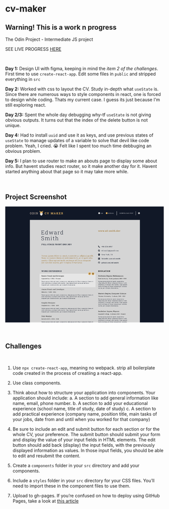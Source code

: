 # cv-maker

## Warning! This is a work n progress

The Odin Project - Intermediate JS project

SEE LIVE PROGRESS [HERE](http://hello-damiro.github.io/cv-maker)

</br>

**Day 1:** Design UI with figma, keeping in mind the _item 2 of the challenges_. First time to use `create-react-app`. Edit some files in `public` and stripped everything in `src`

**Day 2:** Worked with css to layout the CV. Study in-depth what `useState` is. Since there are numerous ways to style components in react, one is forced to design while coding. Thats my current case. I guess its just because I'm still exploring react.

**Day 2/3:** Spent the whole day debugging why-tf `useState` is not giving obvious outputs. It turns out that the index of the delete button is not unique.

**Day 4:** Had to install `uuid` and use it as keys, and use previous states of `useState` to manage updates of a variable to solve that devil like code problem. Yeah, I cried. 😭 Felt like I spent too much time debbuging an obvious problem.

**Day 5:** I plan to use router to make an abouts page to display some about info. But havent studies react router, so it make another day for it. Havent started anything about that page so it may take more while.

</br>

## Project Screenshot

![Screenshot](https://github.com/hello-damiro/cv-maker/blob/main/src/assets/images/screenshot.png?raw=true)

</br>

## Challenges

</br>

1. Use `npx create-react-app`, meaning no webpack. strip all boilerplate code created in the process of creatiing a react-app.

2. Use class components.

3. Think about how to structure your application into components. Your application should include:
   a. A section to add general information like name, email, phone number.
   b. A section to add your educational experience (school name, title of study, date of study)
   c. A section to add practical experience (company name, position title, main tasks of your jobs, date from and until when you worked for that company)

4. Be sure to include an edit and submit button for each section or for the whole CV, your preference. The submit button should submit your form and display the value of your input fields in HTML elements. The edit button should add back (display) the input fields, with the previously displayed information as values. In those input fields, you should be able to edit and resubmit the content.

5. Create a `components` folder in your `src` directory and add your components.

6. Include a `styles` folder in your `src` directory for your CSS files. You’ll need to import these in the component files to use them.

7. Upload to gh-pages. If you’re confused on how to deploy using GitHub Pages, take a look at [this article](https://blog.usejournal.com/how-to-deploy-your-react-app-into-github-pages-b2c96292b18e)
